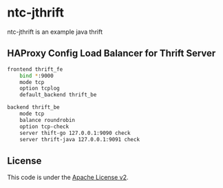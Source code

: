 # ntc-jthrift
ntc-jthrift is an example java thrift

## HAProxy Config Load Balancer for Thrift Server
```bash
frontend thrift_fe
	bind *:9000
	mode tcp
	option tcplog
	default_backend thrift_be

backend thrift_be
	mode tcp
	balance roundrobin
	option tcp-check
	server thift-go 127.0.0.1:9090 check
	server thrift-java 127.0.0.1:9091 check
```

## License
This code is under the [Apache License v2](https://www.apache.org/licenses/LICENSE-2.0).  
